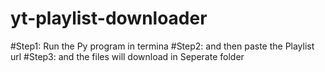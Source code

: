 # yt-playlist-downloader
#Step1: Run the Py program in termina
#Step2: and then paste the Playlist url
#Step3: and the files will download in Seperate folder
